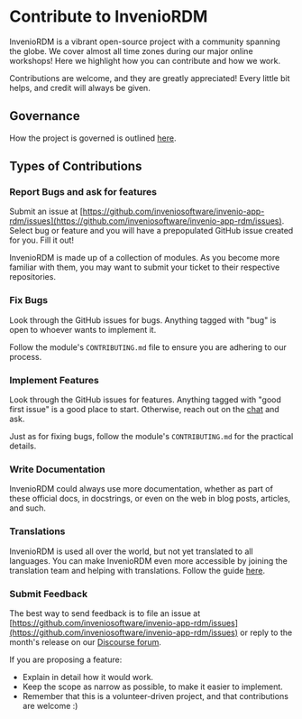# Contribute to InvenioRDM

InvenioRDM is a vibrant open-source project with a community spanning the globe.
We cover almost all time zones during our major online workshops! Here we highlight
how you can contribute and how we work.

Contributions are welcome, and they are greatly appreciated! Every
little bit helps, and credit will always be given.

## Governance

How the project is governed is outlined [here](https://inveniosoftware.org/governance/).

## Types of Contributions

### Report Bugs and ask for features

Submit an issue at [https://github.com/inveniosoftware/invenio-app-rdm/issues](https://github.com/inveniosoftware/invenio-app-rdm/issues).
Select bug or feature and you will have a prepopulated GitHub issue created for you.
Fill it out!

InvenioRDM is made up of a collection of modules. As you become more familiar with them,
you may want to submit your ticket to their respective repositories.

### Fix Bugs

Look through the GitHub issues for bugs. Anything tagged with "bug"
is open to whoever wants to implement it.

Follow the module's `CONTRIBUTING.md` file to ensure you are adhering to our process.

### Implement Features

Look through the GitHub issues for features. Anything tagged with "good first issue"
is a good place to start. Otherwise, reach out on the [chat](https://discord.gg/8qatqBC) and ask.

Just as for fixing bugs, follow the module's `CONTRIBUTING.md` for the practical details.

### Write Documentation

InvenioRDM could always use more documentation, whether as part of these
official docs, in docstrings, or even on the web in blog posts,
articles, and such.

### Translations

InvenioRDM is used all over the world, but not yet translated to all languages.
You can make InvenioRDM even more accessible by joining the translation team
and helping with translations. Follow the guide [here](translators-guide).

### Submit Feedback

The best way to send feedback is to file an issue at
[https://github.com/inveniosoftware/invenio-app-rdm/issues](https://github.com/inveniosoftware/invenio-app-rdm/issues)
or reply to the month's release on our [Discourse forum](https://invenio-talk.web.cern.ch/c/projects/invenio-rdm/).

If you are proposing a feature:

* Explain in detail how it would work.
* Keep the scope as narrow as possible, to make it easier to implement.
* Remember that this is a volunteer-driven project, and that contributions
  are welcome :)
